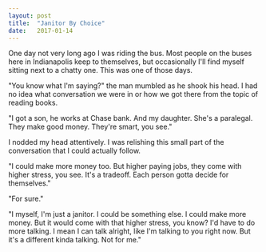 ```yaml
---
layout: post
title:  "Janitor By Choice"
date:   2017-01-14
---
```


One day not very long ago I was riding the bus. Most people on the buses here in Indianapolis keep to themselves, but occasionally I'll find myself sitting next to a chatty one. This was one of those days.

"You know what I'm saying?" the man mumbled as he shook his head. I had no idea what conversation we were in or how we got there from the topic of reading books.

"I got a son, he works at Chase bank. And my daughter. She's a paralegal. They make good money. They're smart, you see."

I nodded my head attentively. I was relishing this small part of the conversation that I could actually follow.

"I could make more money too. But higher paying jobs, they come with higher stress, you see. It's a tradeoff. Each person gotta decide for themselves."

"For sure."

"I myself, I'm just a janitor. I could be something else. I could make more money. But it would come with that higher stress, you know? I'd have to do more talking. I mean I can talk alright, like I'm talking to you right now. But it's a different kinda talking. Not for me."
